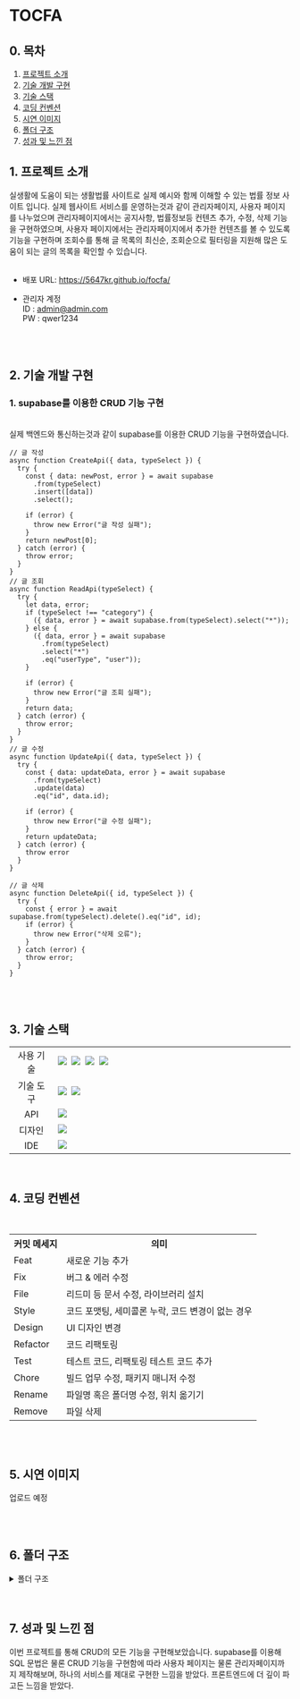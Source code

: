# TOCFA

## 0. 목차

1.  [프로젝트 소개](#1-프로젝트-소개)
2.  [기술 개발 구현](#2-기술-개발-구현)
3.  [기술 스택](#3-기술-스택)
4.  [코딩 컨벤션](#4-코딩-컨벤션)
5.  [시연 이미지](#5-시연-이미지)
6.  [폴더 구조](#6-폴더-구조)
7.  [성과 및 느낀 점](#8-성과-및-느낀-점)
    <br>

## 1. 프로젝트 소개

실생활에 도움이 되는 생활법률 사이트로 실제 예시와 함께 이해할 수 있는 법률 정보 사이트 입니다. 실제 웹사이트 서비스를 운영하는것과 같이 관리자페이지, 사용자 페이지를 나누었으며 관리자페이지에서는 공지사항, 법률정보등 컨텐츠 추가, 수정, 삭제 기능을 구현하였으며, 사용자 페이지에서는 관리자페이지에서 추가한 컨텐츠를 볼 수 있도록 기능을 구현하며 조회수를 통해 글 목록의 최신순, 조회순으로 필터링을 지원해 많은 도움이 되는 글의 목록을 확인할 수 있습니다.
<br />
<br />

- 배포 URL: https://5647kr.github.io/focfa/<br />

- 관리자 계정<br/>
  ID : admin@admin.com<br/>
  PW : qwer1234
<br>
<br>

## 2. 기술 개발 구현

### 1. supabase를 이용한 CRUD 기능 구현

<br>
실제 백엔드와 통신하는것과 같이 supabase를 이용한 CRUD 기능을 구현하였습니다.
<br>

```
// 글 작성
async function CreateApi({ data, typeSelect }) {
  try {
    const { data: newPost, error } = await supabase
      .from(typeSelect)
      .insert([data])
      .select();

    if (error) {
      throw new Error("글 작성 실패");
    }
    return newPost[0];
  } catch (error) {
    throw error;
  }
}
// 글 조회
async function ReadApi(typeSelect) {
  try {
    let data, error;
    if (typeSelect !== "category") {
      ({ data, error } = await supabase.from(typeSelect).select("*"));
    } else {
      ({ data, error } = await supabase
        .from(typeSelect)
        .select("*")
        .eq("userType", "user"));
    }

    if (error) {
      throw new Error("글 조회 실패");
    }
    return data;
  } catch (error) {
    throw error;
  }
}
// 글 수정
async function UpdateApi({ data, typeSelect }) {
  try {
    const { data: updateData, error } = await supabase
      .from(typeSelect)
      .update(data)
      .eq("id", data.id);

    if (error) {
      throw new Error("글 수정 실패");
    }
    return updateData;
  } catch (error) {
    throw error
  }
}

// 글 삭제
async function DeleteApi({ id, typeSelect }) {
  try {
    const { error } = await supabase.from(typeSelect).delete().eq("id", id);
    if (error) {
      throw new Error("삭제 오류");
    }
  } catch (error) {
    throw error;
  }
}

```

<br>
<br>

## 3. 기술 스택

<table>
  <tr>
    <td align="center" width="100px">사용 기술</td>
    <td width="800px">
      <img src="https://img.shields.io/badge/React-61DAFB?style=for-the-badge&logo=React&logoColor=ffffff"/>&nbsp
      <img src="https://img.shields.io/badge/React%20Router-CA4245?style=for-the-badge&logo=ReactRouter&logoColor=white"/>&nbsp 
      <img src="https://img.shields.io/badge/styled--components-DB7093?style=for-the-badge&logo=styled-components&logoColor=white"/>&nbsp
      <img src="https://img.shields.io/badge/zustand-2c51c1?style=for-the-badge&logo=zustand&logoColor=white"/>&nbsp 
    </td>
  </tr>
  <tr>
    <td align="center">기술 도구</td>
    <td>
      <img src="https://img.shields.io/badge/GitHub-181717?style=for-the-badge&logo=GitHub&logoColor=white"/>&nbsp 
      <img src="https://img.shields.io/badge/git-F05032?style=for-the-badge&logo=git&logoColor=white">
    </td>
  <tr>
  <tr>
    <td align="center">API</td>
    <td>
     <img src="https://img.shields.io/badge/supabase-000000?style=for-the-badge&logo=supabase&logoColor=hsl(153.1deg 60.67% 53.14%)"/>&nbsp 
    </td>
  <tr>
    <td align="center">디자인</td>
    <td>
      <img src="https://img.shields.io/badge/Figma-d90f42?style=for-the-badge&logo=Figma&logoColor=white"/>&nbsp  
    </td>
  </tr>
  <tr>
    <td align="center">IDE</td>
    <td>
      <img src="https://img.shields.io/badge/VSCode-007ACC?style=for-the-badge&logo=Visual%20Studio%20Code&logoColor=white"/>&nbsp
  </tr>
</table>

<br>

## 4. 코딩 컨벤션

<br>

<detail>
  <table>
    <tr>
      <th>커밋 메세지</th>
      <th>의미</th>
    </tr>
    <tr>
      <td>Feat</td>
      <td>새로운 기능 추가</td>
    </tr>
    <tr>
      <td>Fix</td>
      <td>버그 & 에러 수정</td>
    </tr>
    <tr>
      <td>File</td>
      <td>리드미 등 문서 수정, 라이브러리 설치</td>
    </tr>
    <tr>
      <td>Style</td>
      <td>코드 포맷팅, 세미콜론 누락, 코드 변경이 없는 경우</td>
    </tr>
    <tr>
      <td>Design</td>
      <td>UI 디자인 변경</td>
    </tr>
    <tr>
      <td>Refactor</td>
      <td>코드 리팩토링</td>
    </tr>
    <tr>
      <td>Test</td>
      <td>테스트 코드, 리팩토링 테스트 코드 추가</td>
    </tr>
    <tr>
      <td>Chore</td>
      <td>빌드 업무 수정, 패키지 매니저 수정</td>
    </tr>
    <tr>
      <td>Rename</td>
      <td>파일명 혹은 폴더명 수정, 위치 옮기기</td>
    </tr>
    <tr>
      <td>Remove</td>
      <td>파일 삭제</td>
    </tr>
  </table>
</detail>

<br>
<br>

## 5. 시연 이미지
업로드 예정

<br>
<br>

## 6. 폴더 구조

<details>
<summary>폴더 구조</summary>
<div markdown="1">

```
TOCFA
┃
┣ 📦public
┃ ┣ 📂assets
┃ ┃ ┗ 📂img
┃ ┃ ┃ ┣ 📜contract.webp
┃ ┃ ┃ ┣ 📜finance.webp
┃ ┃ ┃ ┣ 📜hero.webp
┃ ┃ ┃ ┣ 📜house.webp
┃ ┃ ┃ ┣ 📜logo.png
┃ ┃ ┃ ┣ 📜rights.webp
┃ ┃ ┃ ┣ 📜transport.webp
┃ ┃ ┃ ┗ 📜work.webp
┃ ┣ 📜404.html
┃ ┗ 📜index.html
┃
┣ 📦src
┃ ┣ 📂admin
┃ ┃ ┣ 📜Admin.jsx
┃ ┃ ┣ 📜AdminHome.jsx
┃ ┃ ┣ 📜AdminLogin.jsx
┃ ┃ ┣ 📜AdminPost.jsx
┃ ┃ ┗ 📜AdminUpdate.jsx
┃ ┣ 📂api
┃ ┃ ┣ 📜CategoryApi.jsx
┃ ┃ ┣ 📜LogApi.jsx
┃ ┃ ┗ 📜PostApi.jsx
┃ ┣ 📂components
┃ ┃ ┣ 📜ContentSection.jsx
┃ ┃ ┣ 📜Header.jsx
┃ ┃ ┣ 📜HeroSection.jsx
┃ ┃ ┣ 📜Input.jsx
┃ ┃ ┣ 📜Loading.jsx
┃ ┃ ┣ 📜Modal.jsx
┃ ┃ ┗ 📜Protected.jsx
┃ ┣ 📂store
┃ ┃ ┣ 📜PostStore.jsx
┃ ┃ ┗ 📜TypeStore.jsx
┃ ┣ 📂styles
┃ ┃ ┣ 📜GlobalStyle.jsx
┃ ┃ ┗ 📜font.css
┃ ┣ 📂user
┃ ┃ ┣ 📜UserHome.jsx
┃ ┃ ┣ 📜UserLaws.jsx
┃ ┃ ┣ 📜UserLawsDetail.jsx
┃ ┃ ┣ 📜UserNotice.jsx
┃ ┃ ┗ 📜UserNoticeDetail.jsx
┃ ┣ 📜App.js
┃ ┣ 📜index.js
┃ ┗ 📜supabaseClient.js
```

 </div>
</details>

<br>
<br>

## 7. 성과 및 느낀 점

이번 프로젝트를 통해 CRUD의 모든 기능을 구현해보았습니다. supabase를 이용해 SQL 문법은 물론 CRUD 기능을 구현함에 따라 사용자 페이지는 물론 관리자페이지까지 제작해보며, 하나의 서비스를 제대로 구현한 느낌을 받았다. 프론트엔드에 더 깊이 파고든 느낌을 받았다.
